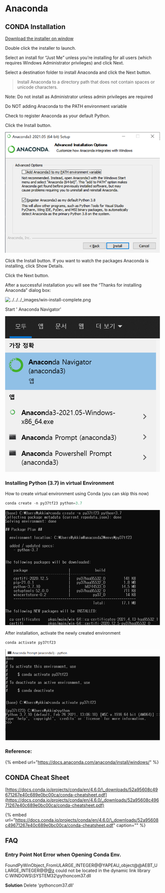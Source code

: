 # Anaconda

## CONDA Installation

[Download the installer on window](https://www.anaconda.com/products/individual#Downloads)

Double click the installer to launch.

Select an install for “Just Me” unless you’re installing for all users \(which requires Windows Administrator privileges\) and click Next.

Select a destination folder to install Anaconda and click the Next button. 

> Install Anaconda to a directory path that does not contain spaces or unicode characters.

Note: Do not install as Administrator unless admin privileges are required  


Do NOT  adding Anaconda to the PATH environment variable

Check  to register Anaconda as your default Python.

Click the Install button.

![](../../.gitbook/assets/image%20%28313%29.png)

Click the Install button. If you want to watch the packages Anaconda is installing, click Show Details.

Click the Next button.

After a successful installation you will see the “Thanks for installing Anaconda” dialog box:



![../../../\_images/win-install-complete.png](https://docs.anaconda.com/_images/win-install-complete.png)



Start ' Anaconda Navigator'

![](../../.gitbook/assets/image%20%28314%29.png)

### 

### Installing Python \(3.7\) in virtual Environment

How to create virtual environment using Conda \(you can skip this now\)

```c
conda create -n py37tf23 python=3.7
```

![](../../.gitbook/assets/image%20%28311%29.png)

After installation,  activate the newly created environment

```c
conda activate py37tf23
```

![](../../.gitbook/assets/image%20%28315%29.png)

### Reference:

{% embed url="https://docs.anaconda.com/anaconda/install/windows/" %}

## CONDA Cheat Sheet

[https://docs.conda.io/projects/conda/en/4.6.0/\_downloads/52a95608c49671267e40c689e0bc00ca/conda-cheatsheet.pdf](https://docs.conda.io/projects/conda/en/4.6.0/_downloads/52a95608c49671267e40c689e0bc00ca/conda-cheatsheet.pdf)

{% embed url="https://docs.conda.io/projects/conda/en/4.6.0/\_downloads/52a95608c49671267e40c689e0bc00ca/conda-cheatsheet.pdf" caption="" %}

## FAQ

### Entry Point Not Error when Opening Conda Env.

FoundPyWinObject\_FromULARGE\_INTEGER@@YAPEAU\_object@@AEBT\_ULARGE\_INTEGER@@[@z](https://github.com/z) could not be located in the dynamic link library C:WINDOWS\SYSTEM32\pythoncom37.dll

**Solution** Delete 'pythoncom37.dll'

